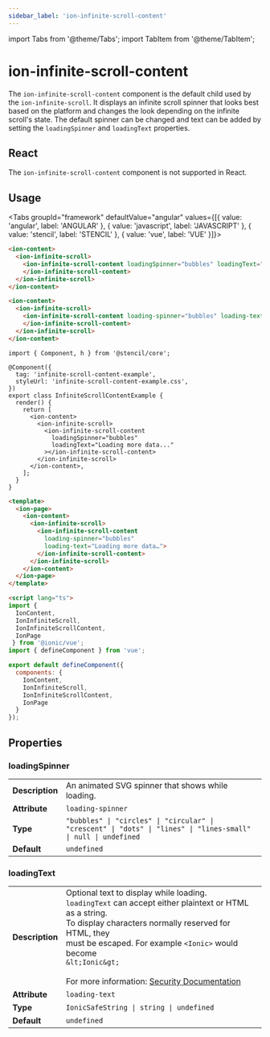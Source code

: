 ```yaml
---
sidebar_label: 'ion-infinite-scroll-content'
---
```


import Tabs from '@theme/Tabs';
import TabItem from '@theme/TabItem';

# ion-infinite-scroll-content

The `ion-infinite-scroll-content` component is the default child used by the `ion-infinite-scroll`. It displays an infinite scroll spinner that looks best based on the platform and changes the look depending on the infinite scroll's state. The default spinner can be changed and text can be added by setting the `loadingSpinner` and `loadingText` properties.

## React

The `ion-infinite-scroll-content` component is not supported in React.

## Usage

<Tabs groupId="framework" defaultValue="angular" values={[{ value: 'angular', label: 'ANGULAR' }, { value: 'javascript', label: 'JAVASCRIPT' }, { value: 'stencil', label: 'STENCIL' }, { value: 'vue', label: 'VUE' }]}>

<TabItem value="angular">

```html
<ion-content>
  <ion-infinite-scroll>
    <ion-infinite-scroll-content loadingSpinner="bubbles" loadingText="Loading more data…">
    </ion-infinite-scroll-content>
  </ion-infinite-scroll>
</ion-content>
```

</TabItem>

<TabItem value="javascript">

```html
<ion-content>
  <ion-infinite-scroll>
    <ion-infinite-scroll-content loading-spinner="bubbles" loading-text="Loading more data…">
    </ion-infinite-scroll-content>
  </ion-infinite-scroll>
</ion-content>
```

</TabItem>

<TabItem value="stencil">

```tsx
import { Component, h } from '@stencil/core';

@Component({
  tag: 'infinite-scroll-content-example',
  styleUrl: 'infinite-scroll-content-example.css',
})
export class InfiniteScrollContentExample {
  render() {
    return [
      <ion-content>
        <ion-infinite-scroll>
          <ion-infinite-scroll-content
            loadingSpinner="bubbles"
            loadingText="Loading more data..."
          ></ion-infinite-scroll-content>
        </ion-infinite-scroll>
      </ion-content>,
    ];
  }
}
```

</TabItem>

<TabItem value="vue">

```html
<template>
  <ion-page>
    <ion-content>
      <ion-infinite-scroll>
        <ion-infinite-scroll-content
          loading-spinner="bubbles"
          loading-text="Loading more data…">
        </ion-infinite-scroll-content>
      </ion-infinite-scroll>
    </ion-content>
  </ion-page>
</template>

<script lang="ts">
import {
  IonContent,
  IonInfiniteScroll,
  IonInfiniteScrollContent,
  IonPage
 } from '@ionic/vue';
import { defineComponent } from 'vue';

export default defineComponent({
  components: {
    IonContent,
    IonInfiniteScroll,
    IonInfiniteScrollContent,
    IonPage
  }
});
```

</TabItem>

</Tabs>

## Properties

### loadingSpinner

|                 |                                                                                                                         |
| --------------- | ----------------------------------------------------------------------------------------------------------------------- |
| **Description** | An animated SVG spinner that shows while loading.                                                                       |
| **Attribute**   | `loading-spinner`                                                                                                       |
| **Type**        | `"bubbles" \| "circles" \| "circular" \| "crescent" \| "dots" \| "lines" \| "lines-small" \| null \| undefined` |
| **Default**     | `undefined`                                                                                                             |

### loadingText

|                 |                                                                                                                                                                                                                                                                                                                                                                                                                 |
| --------------- | --------------------------------------------------------------------------------------------------------------------------------------------------------------------------------------------------------------------------------------------------------------------------------------------------------------------------------------------------------------------------------------------------------------- |
| **Description** | Optional text to display while loading.<br />`loadingText` can accept either plaintext or HTML as a string.<br />To display characters normally reserved for HTML, they<br />must be escaped. For example `<Ionic>` would become<br />`&lt;Ionic&gt;`<br /><br />For more information: [Security Documentation](https://ionicframework.com/docs/faq/security) |
| **Attribute**   | `loading-text`                                                                                                                                                                                                                                                                                                                                                                                                  |
| **Type**        | `IonicSafeString \| string \| undefined`                                                                                                                                                                                                                                                                                                                                                                      |
| **Default**     | `undefined`                                                                                                                                                                                                                                                                                                                                                                                                     |
